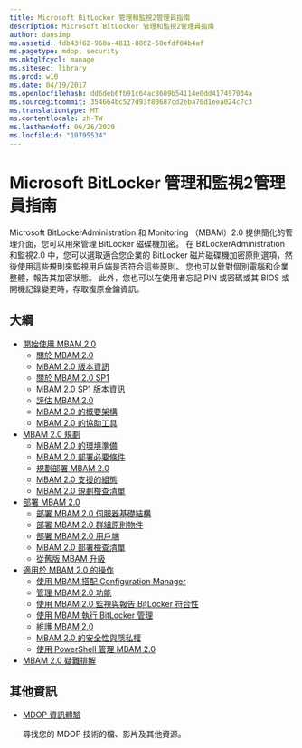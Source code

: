 ```yaml
---
title: Microsoft BitLocker 管理和監視2管理員指南
description: Microsoft BitLocker 管理和監視2管理員指南
author: dansimp
ms.assetid: fdb43f62-960a-4811-8802-50efdf04b4af
ms.pagetype: mdop, security
ms.mktglfcycl: manage
ms.sitesec: library
ms.prod: w10
ms.date: 04/19/2017
ms.openlocfilehash: dd6deb6fb91c64ac8609b54114e0dd417497034a
ms.sourcegitcommit: 354664bc527d93f80687cd2eba70d1eea024c7c3
ms.translationtype: MT
ms.contentlocale: zh-TW
ms.lasthandoff: 06/26/2020
ms.locfileid: "10795534"
---
```

# Microsoft BitLocker 管理和監視2管理員指南

Microsoft BitLockerAdministration 和 Monitoring （MBAM）2.0 提供簡化的管理介面，您可以用來管理 BitLocker 磁碟機加密。 在 BitLockerAdministration 和監視2.0 中，您可以選取適合您企業的 BitLocker 磁片磁碟機加密原則選項，然後使用這些規則來監視用戶端是否符合這些原則。 您也可以針對個別電腦和企業整體，報告其加密狀態。 此外，您也可以在使用者忘記 PIN 或密碼或其 BIOS 或開機記錄變更時，存取復原金鑰資訊。

## 大綱

- [開始使用 MBAM 2.0](getting-started-with-mbam-20-mbam-2.md)
  - [關於 MBAM 2.0](about-mbam-20-mbam-2.md)
  - [MBAM 2.0 版本資訊](release-notes-for-mbam-20-mbam-2.md)
  - [關於 MBAM 2.0 SP1](about-mbam-20-sp1.md)
  - [MBAM 2.0 SP1 版本資訊](release-notes-for-mbam-20-sp1.md)
  - [評估 MBAM 2.0](evaluating-mbam-20-mbam-2.md)
  - [MBAM 2.0 的概要架構](high-level-architecture-for-mbam-20-mbam-2.md)
  - [MBAM 2.0 的協助工具](accessibility-for-mbam-20-mbam-2.md)
- [MBAM 2.0 規劃](planning-for-mbam-20-mbam-2.md)
  - [MBAM 2.0 的環境準備](preparing-your-environment-for-mbam-20-mbam-2.md)
  - [MBAM 2.0 部署必要條件](mbam-20-deployment-prerequisites-mbam-2.md)
  - [規劃部署 MBAM 2.0](planning-to-deploy-mbam-20-mbam-2.md)
  - [MBAM 2.0 支援的組態](mbam-20-supported-configurations-mbam-2.md)
  - [MBAM 2.0 規劃檢查清單](mbam-20-planning-checklist-mbam-2.md)
- [部署 MBAM 2.0](deploying-mbam-20-mbam-2.md)
  - [部署 MBAM 2.0 伺服器基礎結構](deploying-the-mbam-20-server-infrastructure-mbam-2.md)
  - [部署 MBAM 2.0 群組原則物件](deploying-mbam-20-group-policy-objects-mbam-2.md)
  - [部署 MBAM 2.0 用戶端](deploying-the-mbam-20-client-mbam-2.md)
  - [MBAM 2.0 部署檢查清單](mbam-20-deployment-checklist-mbam-2.md)
  - [從舊版 MBAM 升級](upgrading-from-previous-versions-of-mbam.md)
- [適用於 MBAM 2.0 的操作](operations-for-mbam-20-mbam-2.md)
  - [使用 MBAM 搭配 Configuration Manager](using-mbam-with-configuration-manager.md)
  - [管理 MBAM 2.0 功能](administering-mbam-20-features-mbam-2.md)
  - [使用 MBAM 2.0 監視與報告 BitLocker 符合性](monitoring-and-reporting-bitlocker-compliance-with-mbam-20-mbam-2.md)
  - [使用 MBAM 執行 BitLocker 管理](performing-bitlocker-management-with-mbam-mbam-2.md)
  - [維護 MBAM 2.0](maintaining-mbam-20-mbam-2.md)
  - [MBAM 2.0 的安全性與隱私權](security-and-privacy-for-mbam-20-mbam-2.md)
  - [使用 PowerShell 管理 MBAM 2.0](administering-mbam-20-using-powershell-mbam-2.md)
- [MBAM 2.0 疑難排解](troubleshooting-mbam-20-mbam-2.md)

## 其他資訊

- [MDOP 資訊體驗](index.md)

  尋找您的 MDOP 技術的檔、影片及其他資源。

 

 





